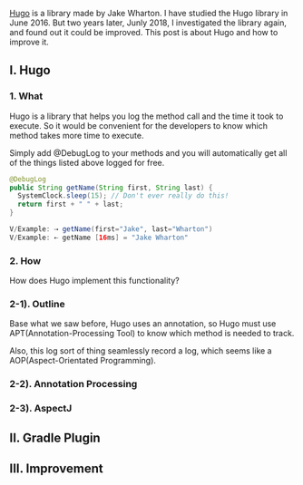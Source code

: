 [Hugo](https://github.com/JakeWharton/hugo) is a library made by Jake Wharton. I have studied the Hugo library in June 2016. But two years later, Junly 2018, I investigated the library again, and found out it could be improved. This post is about Hugo and how to improve it.

## I. Hugo

### 1.  What 
Hugo is a library that helps you log the method call and the time it took to execute.  So it would be convenient for the developers to know which method takes more time to execute. 

Simply add @DebugLog to your methods and you will automatically get all of the things listed above logged for free.
```java
@DebugLog
public String getName(String first, String last) {
  SystemClock.sleep(15); // Don't ever really do this!
  return first + " " + last;
}
```

``` java
V/Example: ⇢ getName(first="Jake", last="Wharton")
V/Example: ⇠ getName [16ms] = "Jake Wharton"
```

### 2. How
How does Hugo implement this functionality? 

### 2-1). Outline
Base what we saw before, Hugo uses an annotation, so Hugo must use APT(Annotation-Processing Tool) to know which method is needed to track.

Also, this log sort of thing seamlessly record a log, which seems like a AOP(Aspect-Orientated Programming). 

### 2-2). Annotation Processing


### 2-3). AspectJ


## II. Gradle Plugin

## III. Improvement